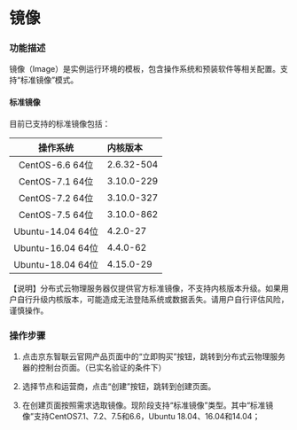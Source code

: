 # 镜像

### 功能描述

镜像（Image）是实例运行环境的模板，包含操作系统和预装软件等相关配置。支持“标准镜像”模式。

#### 标准镜像
目前已支持的标准镜像包括：

|操作系统|内核版本|
|:--:|:--|
|CentOS-6.6 64位|2.6.32-504|
|CentOS-7.1  64位|3.10.0-229|
|CentOS-7.2  64位|3.10.0-327|
|CentOS-7.5  64位|3.10.0-862|
|Ubuntu-14.04 64位|4.2.0-27|
|Ubuntu-16.04 64位|4.4.0-62|
|Ubuntu-18.04 64位|4.15.0-29|


【说明】分布式云物理服务器仅提供官方标准镜像，不支持内核版本升级。如果用户自行升级内核版本，可能造成无法登陆系统或数据丢失。请用户自行评估风险，谨慎操作。

### 操作步骤

1. 点击京东智联云官网产品页面中的“立即购买”按钮，跳转到分布式云物理服务器的控制台页面。（已实名验证的条件下）

2. 选择节点和运营商，点击“创建”按钮，跳转到创建页面。

3. 在创建页面按照需求选取镜像。现阶段支持“标准镜像”类型。其中“标准镜像”支持CentOS7.1、7.2、7.5和6.6，Ubuntu 18.04、16.04和14.04；
